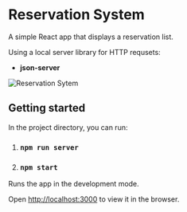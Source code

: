 
# Reservation System

A simple React app that displays a reservation list.

Using a local server library for HTTP requsets:

- **json-server**

![Reservation Sytem](https://user-images.githubusercontent.com/33829557/141959285-cdcfdbdf-09c5-41ba-9287-9fe7b3ea94fe.gif)

## Getting started


In the project directory, you can run:

1. ### `npm run server`

2. ### `npm start`

Runs the app in the development mode.<br />

Open [http://localhost:3000](http://localhost:3000) to view it in the browser.
